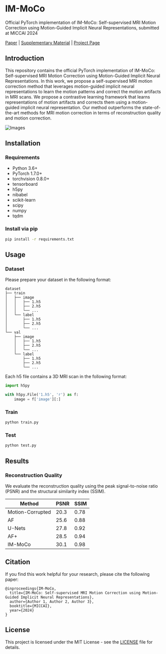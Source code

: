 # IM-MoCo

Official PyTorch implementation of IM-MoCo: Self-supervised MRI Motion Correction using Motion-Guided Implicit Neural Representations, submitted at MICCAI 2024

[Paper](images/MICCAI24_20240307_final.pdf) | [Supplementary Material](images/MICCAI24_20240307_Supplementary.pdf) | [Project Page]()

## Introduction

This repository contains the official PyTorch implementation of IM-MoCo: Self-supervised MRI Motion Correction using Motion-Guided Implicit Neural Representations. In this work, we propose a self-supervised MRI motion correction method that leverages motion-guided implicit neural representations to learn the motion patterns and correct the motion artifacts in MRI scans. We propose a contrastive learning framework that learns representations of motion artifacts and corrects them using a motion-guided implicit neural representation. Our method outperforms the state-of-the-art methods for MRI motion correction in terms of reconstruction quality and motion correction.

![Images](images/IM-MoCo.png)

## Installation

### Requirements

- Python 3.6+
- PyTorch 1.7.0+
- torchvision 0.8.0+
- tensorboard
- h5py
- nibabel
- scikit-learn
- scipy
- numpy
- tqdm

### Install via pip

```bash
pip install -r requirements.txt
```

## Usage

### Dataset

Please prepare your dataset in the following format:

```
dataset
├── train
│   ├── image
│   │   ├── 1.h5
│   │   ├── 2.h5
│   │   └── ...
│   └── label
│       ├── 1.h5
│       ├── 2.h5
│       └── ...
└── val
    ├── image
    │   ├── 1.h5
    │   ├── 2.h5
    │   └── ...
    └── label
        ├── 1.h5
        ├── 2.h5
        └── ...
```

Each h5 file contains a 3D MRI scan in the following format:

```python
import h5py

with h5py.File('1.h5', 'r') as f:
    image = f['image'][:]
```

### Train

```bash
python train.py
```

### Test

```bash
python test.py
```

## Results

### Reconstruction Quality

We evaluate the reconstruction quality using the peak signal-to-noise ratio (PSNR) and the structural similarity index (SSIM).

| Method           | PSNR | SSIM |
| ---------------- | ---- | ---- |
| Motion-Corrupted | 20.3 | 0.78 |
| AF               | 25.6 | 0.88 |
| U-Nets           | 27.8 | 0.92 |
| AF+              | 28.5 | 0.94 |
| IM-MoCo          | 30.1 | 0.98 |

## Citation

If you find this work helpful for your research, please cite the following paper:

```
@inproceedings{IM-MoCo,
  title={IM-MoCo: Self-supervised MRI Motion Correction using Motion-Guided Implicit Neural Representations},
  author={Author 1, Author 2, Author 3},
  booktitle={MICCAI},
  year={2024}
}
```

## License

This project is licensed under the MIT License - see the [LICENSE](LICENSE) file for details.
